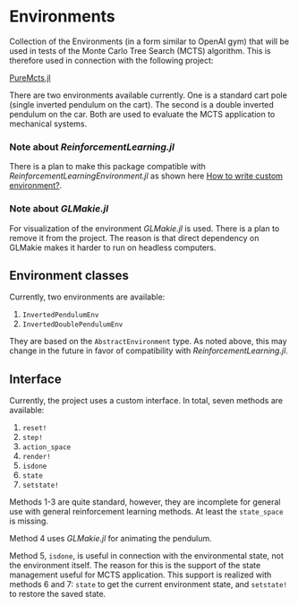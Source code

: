 # Environments

Collection of the Environments (in a form similar to OpenAI gym) that will be used in tests of the Monte Carlo Tree Search (MCTS) algorithm. This is therefore used in connection with the following project: 

[PureMcts.jl](https://github.com/gorzech/PureMCTS.jl)

There are two environments available currently. One is a standard cart pole (single inverted pendulum on the cart). The second is a double inverted pendulum on the car. Both are used to evaluate the MCTS application to mechanical systems.

### Note about *ReinforcementLearning.jl*

There is a plan to make this package compatible with *ReinforcementLearningEnvironment.jl* as shown here [How to write custom environment?](https://juliareinforcementlearning.org/docs/How_to_write_a_customized_environment/).

### Note about *GLMakie.jl*

For visualization of the environment *GLMakie.jl* is used. There is a plan to remove it from the project. The reason is that direct dependency on GLMakie makes it harder to run on headless computers. 

## Environment classes

Currently, two environments are available:

1. `InvertedPendulumEnv`
2. `InvertedDoublePendulumEnv`

They are based on the `AbstractEnvironment` type. As noted above, this may change in the future in favor of compatibility with *ReinforcementLearning.jl*.

## Interface

Currently, the project uses a custom interface. In total, seven methods are available:

1. `reset!`
2. `step!`
3. `action_space`
4. `render!`
5. `isdone`
6. `state`
7. `setstate!`

Methods 1-3 are quite standard, however, they are incomplete for general use with general reinforcement learning methods. At least the `state_space` is missing. 

Method 4 uses *GLMakie.jl* for animating the pendulum. 

Method 5, `isdone`, is useful in connection with the environmental state, not the environment itself. The reason for this is the support of the state management useful for MCTS application. This support is realized with methods 6 and 7: `state` to get the current environment state, and `setstate!` to restore the saved state.

